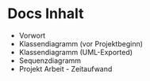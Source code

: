 # Docs Inhalt
- Vorwort
- Klassendiagramm (vor Projektbeginn)
- Klassendiagramm (UML-Exported)
- Sequenzdiagramm
- Projekt Arbeit
      - Zeitaufwand

